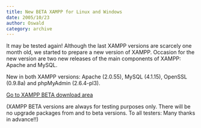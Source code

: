 ```yaml
---
title: New BETA XAMPP for Linux and Windows
date: 2005/10/23
author: Oswald
category: archive
---
```


It may be tested again!  Although the last XAMPP versions are scarcely one month old, we started to prepare a new version of XAMPP.  Occasion for the new version are two new releases of the main components of XAMPP: Apache and MySQL.

New in both XAMPP versions:  Apache (2.0.55), MySQL (4.1.15), OpenSSL (0.9.8a) and phpMyAdmin (2.6.4-pl3).

[Go to XAMPP BETA download area](http://www.apachefriends.org/en/xampp-beta.html)

(XAMPP BETA versions are always for testing purposes only. There will be no upgrade packages from and to beta versions. To all testers: Many thanks in advance!!)
